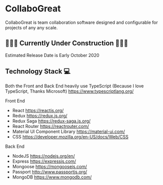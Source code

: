 # CollaboGreat
CollaboGreat is team collaboration software designed and configurable for projects of any any scale.

## 🚧🚧🚧 Currently Under Construction 🚧🚧🚧
Estimated Release Date is Early October 2020

## Technology Stack 💻
Both the Front and Back End heavily use TypeScript (Because I love TypeScript, Thanks Microsoft) https://www.typescriptlang.org/

Front End
* React https://reactjs.org/
* Redux https://redux.js.org/
* Redux Saga https://redux-saga.js.org/
* React Router https://reactrouter.com/
* Material UI Component Library https://material-ui.com/
* CSS https://developer.mozilla.org/en-US/docs/Web/CSS

Back End
* NodeJS https://nodejs.org/en/
* Express https://expressjs.com/
* Mongoose https://mongoosejs.com/
* Passport http://www.passportjs.org/
* MongoDB https://www.mongodb.com/
